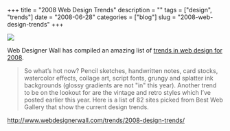 +++
title = "2008 Web Design Trends"
description = ""
tags = ["design", "trends"]
date = "2008-06-28"
categories = ["blog"]
slug = "2008-web-design-trends"
+++



  <div class="notebook-screenshot"><a href="http://www.webdesignerwall.com/trends/2008-design-trends/"><img src="/media/bluga/wt4866d4ec85dd0_0.jpg"/></a></div><p>Web Designer Wall has compiled an amazing list of <a href="http://www.webdesignerwall.com/trends/2008-design-trends/">trends in web design for 2008</a>.</p>
<blockquote><p>So what’s hot now? Pencil sketches, handwritten notes, card stocks, watercolor effects, collage art, script fonts, grungy and splatter ink backgrounds (glossy gradients are not "in" this year). Another trend to be on the lookout for are the vintage and retro styles which I’ve posted earlier this year. Here is a list of 82 sites picked from Best Web Gallery that show the current design trends.</p></blockquote>
    
  <a href="http://www.webdesignerwall.com/trends/2008-design-trends/">http://www.webdesignerwall.com/trends/2008-design-trends/</a>
